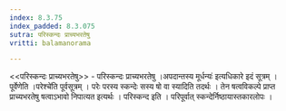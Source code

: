 ```yaml
---
index: 8.3.75
index_padded: 8.3.075
sutra: परिस्कन्दः प्राच्यभरतेषु
vritti: balamanorama

---
```

<<परिस्कन्दः प्राच्यभरतेषु>> - परिस्कन्दः प्राच्यभरतेषु ।अपदान्तस्य मूर्धन्यः॑ इत्यधिकारे इदं सूत्रम् । पूर्वेणेति ।परेश्चे॑ति पूर्वसूत्रम् । परेः परस्य स्कन्देः सस्य षो वा स्यादिति तदर्थः । तेन षत्वविकल्पे प्राप्त प्राच्यभरतेषु षत्वाऽभावो निपात्यत इत्यर्थः । परिस्कन्द इति । परिपूर्वात् स्कन्देर्निष्ठायास्तकारलोपः । 
